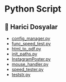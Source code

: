 # Python Script

<!--Index-->

## 📂 Harici Dosyalar

- [config_manager.py](./config_manager.py)
- [func_speed_test.py](./func_speed_test.py)
- [html_to_pdf.py](./html_to_pdf.py)
- [init_paths.py](./init_paths.py)
- [InstagramPoster.py](./InstagramPoster.py)
- [mouse_handler.py](./mouse_handler.py)
- [speed_tester.py](./speed_tester.py)
- [teststr.py](./teststr.py)

<!--Index-->
